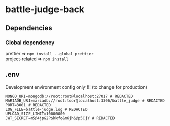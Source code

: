 # battle-judge-back

## Dependencies

### Global dependency
prettier => `npm install --global prettier` \
project-related => `npm install`

## .env

Development environment config only !!! (to change for production)

```dotenv
MONGO_URI=mongodb://root:root@localhost:27017 # REDACTED
MARIADB_URI=mariadb://root:toor@localhost:3306/battle_judge # REDACTED
PORT=3001 # REDACTED
LOG_FILE=battle-judge.log # REDACTED
UPLOAD_SIZE_LIMIT=10000000
JWT_SECRET=m5@4jp&2P$kkfq&m6jh&@p5CjY # REDACTED
```
